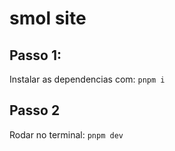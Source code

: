 # smol site
## Passo 1:
Instalar as dependencias com:
``` pnpm i ```
## Passo 2
Rodar no terminal:
``` pnpm dev ```

